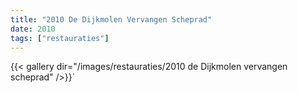 ```yaml
---
title: "2010 De Dijkmolen Vervangen Scheprad"
date: 2010
tags: ["restauraties"]
---
```


{{< gallery dir="/images/restauraties/2010 de Dijkmolen vervangen scheprad" />}}`
